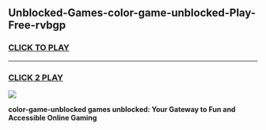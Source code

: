 
## Unblocked-Games-color-game-unblocked-Play-Free-rvbgp
<h3>
<a href="https://premium76.site?title=color-game-unblocked&ref=09A">CLICK TO PLAY</a></h3>
<hr>

<h3>
<a href="https://premium76.site?title=color-game-unblocked&ref=09A">CLICK 2 PLAY</a>
  
</h3>

<a href="https://premium76.site?title=color-game-unblocked&ref=09A"><img src="https://clearcache.store/games.png"></a>


**color-game-unblocked games unblocked: Your Gateway to Fun and Accessible Online Gaming**
